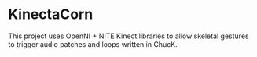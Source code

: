# KinectaCorn
This project uses OpenNI + NITE Kinect libraries to allow skeletal gestures to trigger audio patches and loops written in ChucK.
